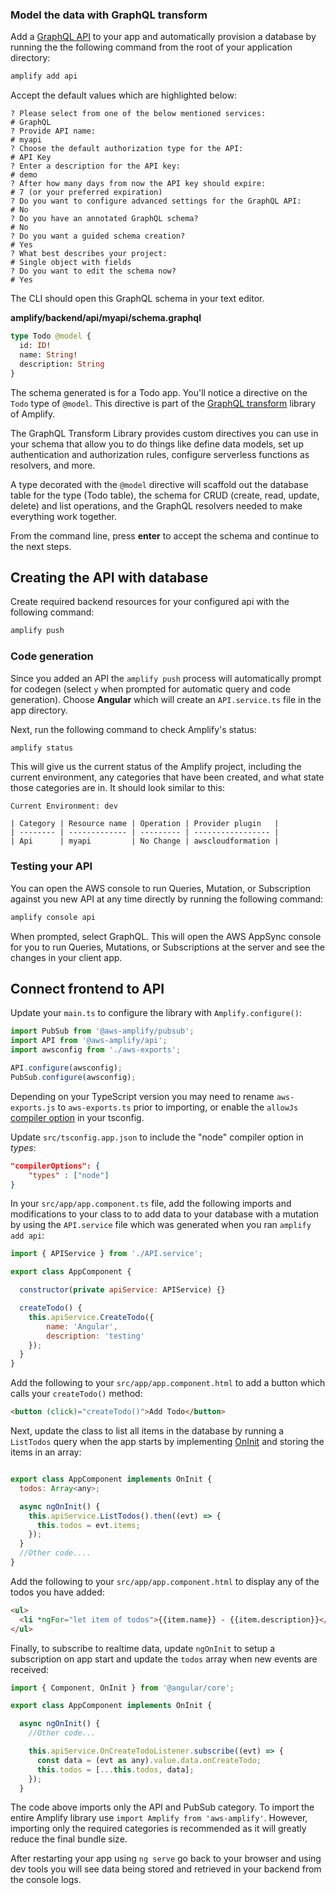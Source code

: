 ### Model the data with GraphQL transform

Add a [GraphQL API](https://docs.aws.amazon.com/appsync/latest/devguide/designing-a-graphql-api.html) to your app and automatically provision a database by running the the following command from the root of your application directory:

```bash
amplify add api
```

Accept the default values which are highlighted below:

```console
? Please select from one of the below mentioned services:
# GraphQL
? Provide API name:
# myapi
? Choose the default authorization type for the API:
# API Key
? Enter a description for the API key:
# demo
? After how many days from now the API key should expire:
# 7 (or your preferred expiration)
? Do you want to configure advanced settings for the GraphQL API:
# No
? Do you have an annotated GraphQL schema? 
# No
? Do you want a guided schema creation? 
# Yes
? What best describes your project: 
# Single object with fields
? Do you want to edit the schema now? 
# Yes
```

The CLI should open this GraphQL schema in your text editor.

__amplify/backend/api/myapi/schema.graphql__

```graphql
type Todo @model {
  id: ID!
  name: String!
  description: String
}
```

The schema generated is for a Todo app. You'll notice a directive on the `Todo` type of `@model`. This directive is part of the [GraphQL transform](~/cli/graphql-transformer/directives.md) library of Amplify. 

The GraphQL Transform Library provides custom directives you can use in your schema that allow you to do things like define data models, set up authentication and authorization rules, configure serverless functions as resolvers, and more.

A type decorated with the `@model` directive will scaffold out the database table for the type (Todo table), the schema for CRUD (create, read, update, delete) and list operations, and the GraphQL resolvers needed to make everything work together.

From the command line, press __enter__ to accept the schema and continue to the next steps.

## Creating the API with database

Create required backend resources for your configured api with the following command:

```bash
amplify push
```

### Code generation

Since you added an API the `amplify push` process will automatically prompt for codegen (select `y` when prompted for automatic query and code generation). Choose **Angular** which will create an `API.service.ts` file in the app directory.

Next, run the following command to check Amplify's status:

```bash
amplify status
```

This will give us the current status of the Amplify project, including the current environment, any categories that have been created, and what state those categories are in. It should look similar to this:

```console
Current Environment: dev

| Category | Resource name | Operation | Provider plugin   |
| -------- | ------------- | --------- | ----------------- |
| Api      | myapi         | No Change | awscloudformation |
```

### Testing your API

You can open the AWS console to run Queries, Mutation, or Subscription against you new API at any time directly by running the following command:

```bash
amplify console api
```

When prompted, select GraphQL. This will open the AWS AppSync console for you to run Queries, Mutations, or Subscriptions at the server and see the changes in your client app.

## Connect frontend to API

Update your `main.ts` to configure the library with `Amplify.configure()`:

```javascript
import PubSub from '@aws-amplify/pubsub';
import API from '@aws-amplify/api';
import awsconfig from './aws-exports';

API.configure(awsconfig);
PubSub.configure(awsconfig);
```

<amplify-callout>

Depending on your TypeScript version you may need to rename `aws-exports.js` to `aws-exports.ts` prior to importing, or enable the `allowJs` <a href="https://www.typescriptlang.org/docs/handbook/compiler-options.html" target="_blank">compiler option</a> in your tsconfig. 

</amplify-callout>

Update `src/tsconfig.app.json` to include the "node" compiler option in *types*:

```json
"compilerOptions": {
    "types" : ["node"]
}
```

In your `src/app/app.component.ts` file, add the following imports and modifications to your class to to add data to your database with a mutation by using the `API.service` file which was generated when you ran `amplify add api`:

```javascript
import { APIService } from './API.service';

export class AppComponent {

  constructor(private apiService: APIService) {}

  createTodo() {
    this.apiService.CreateTodo({
        name: 'Angular',
        description: 'testing'
    });
  }
}
```

Add the following to your `src/app/app.component.html` to add a button which calls your `createTodo()` method:

```html
<button (click)="createTodo()">Add Todo</button>
```

Next, update the class to list all items in the database by running a `ListTodos` query when the app starts by implementing [OnInit](https://angular.io/api/core/OnInit) and storing the items in an array:

```javascript

export class AppComponent implements OnInit {
  todos: Array<any>;

  async ngOnInit() {
    this.apiService.ListTodos().then((evt) => {
      this.todos = evt.items;
    });
  }
  //Other code....
}
```

Add the following to your `src/app/app.component.html` to display any of the todos you have added:

```html
<ul>
  <li *ngFor="let item of todos">{{item.name}} - {{item.description}}</li>
</ul>
```

Finally, to subscribe to realtime data, update `ngOnInit` to setup a subscription on app start and update the `todos` array when new events are received:

```javascript
import { Component, OnInit } from '@angular/core';

export class AppComponent implements OnInit {

  async ngOnInit() {
    //Other code...

    this.apiService.OnCreateTodoListener.subscribe((evt) => {
      const data = (evt as any).value.data.onCreateTodo;
      this.todos = [...this.todos, data];
    });
  }
```

<amplify-callout>The code above imports only the API and PubSub category. To import the entire Amplify library use `import Amplify from 'aws-amplify'`. However, importing only the required categories is recommended as it will greatly reduce the final bundle size.
</amplify-callout>

After restarting your app using `ng serve` go back to your browser and using dev tools you will see data being stored and retrieved in your backend from the console logs. 
